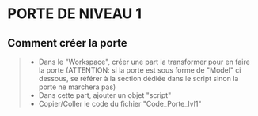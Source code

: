 # **__PORTE DE NIVEAU 1__**

## **Comment créer la porte**
> - Dans le "Workspace", créer une part la transformer pour en faire la porte (ATTENTION: si la porte est sous forme de "Model" ci dessous, se référer à la section dédiée dans le script sinon la porte ne marchera pas)
> - Dans cette part, ajouter un objet "script"
> - Copier/Coller le code du fichier "Code_Porte_lvl1"